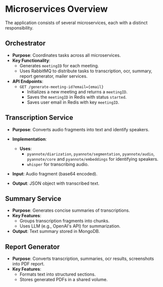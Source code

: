 # Microservices Overview

The application consists of several microservices, each with a distinct responsibility.

## Orchestrator
- **Purpose**: Coordinates tasks across all microservices.
- **Key Functionality**:
    - Generates `meetingID` for each meeting.
    - Uses RabbitMQ to distribute tasks to transcription, ocr, summary, report generator, mailer services.
- **API Endpoints**:
    - `GET /generate-meeting-id?email={email}`
        - Initializes a new meeting and returns a `meetingID`.
        - Saves the `meetingID` in Redis with status `started`.
        - Saves user email in Redis with key `meetingID`.

## Transcription Service
- **Purpose**: Converts audio fragments into text and identify speakers.
- **Implementation**:
    - **Uses**: 
        - `pyannote/diarization`, `pyannote/segmentation`, `pyannote/audio`, `pyannote/core` and `pyannote/embeddings` for identifying speakers.
        - `whisper` for transcribing audio.
    
- **Input**: Audio fragment (base64 encoded).
- **Output**: JSON object with transcribed text.

## Summary Service
- **Purpose**: Generates concise summaries of transcriptions.
- **Key Features**:
    - Groups transcription fragments into chunks.
    - Uses LLM (e.g., OpenAI's API) for summarization.
- **Output**: Text summary stored in MongoDB.

## Report Generator
- **Purpose**: Converts transcription, summaries, ocr results, screenshots into PDF report.
- **Key Features**:
    - Formats text into structured sections.
    - Stores generated PDFs in a shared volume.
